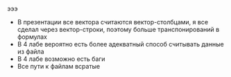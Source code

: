 эээ
* В презентации все вектора считаются вектор-столбцами, я все сделал через вектор-строки, поэтому больше транспонирований в формулах
* В 4 лабе вероятно есть более адекватный способ считывать данные из файла
* В 4 лабе возможно есть баги
* Все пути к файлам всратые
